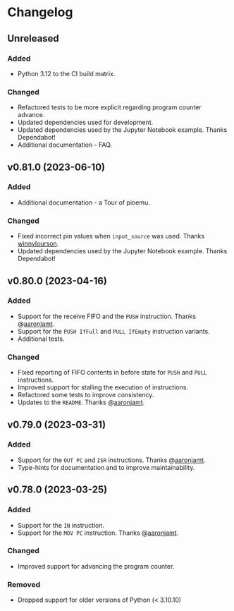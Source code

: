 # Changelog

## Unreleased

### Added
- Python 3.12 to the CI build matrix.

### Changed
- Refactored tests to be more explicit regarding program counter advance.
- Updated dependencies used for development.
- Updated dependencies used by the Jupyter Notebook example. Thanks Dependabot!
- Additional documentation - FAQ.

## v0.81.0 (2023-06-10)

### Added
- Additional documentation - a Tour of pioemu.

### Changed
- Fixed incorrect pin values when `input_source` was used. Thanks  [winnylourson](https://github.com/winnylourson).
- Updated dependencies used by the Jupyter Notebook example. Thanks Dependabot!

## v0.80.0 (2023-04-16)

### Added
- Support for the receive FIFO and the `PUSH` instruction. Thanks @[aaronjamt](https://github.com/aaronjamt).
- Support for the `PUSH IfFull` and `PULL IfEmpty` instruction variants.
- Additional tests.

### Changed
- Fixed reporting of FIFO contents in before state for `PUSH` and `PULL` instructions.
- Improved support for stalling the execution of instructions.
- Refactored some tests to improve consistency.
- Updates to the `README`. Thanks @[aaronjamt](https://github.com/aaronjamt).

## v0.79.0 (2023-03-31)

### Added
- Support for the `OUT PC` and `ISR` instructions. Thanks @[aaronjamt](https://github.com/aaronjamt).
- Type-hints for documentation and to improve maintainability.

## v0.78.0 (2023-03-25)

### Added
- Support for the `IN` instruction.
- Support for the `MOV PC` instruction. Thanks @[aaronjamt](https://github.com/aaronjamt).

### Changed
- Improved support for advancing the program counter.

### Removed
- Dropped support for older versions of Python (< 3.10.10)
